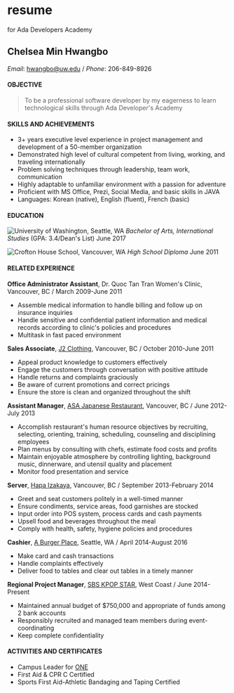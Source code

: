 # resume
for Ada Developers Academy

## Chelsea Min Hwangbo
_Email_: hwangbo@uw.edu  /  _Phone_: 206-849-8926

#### OBJECTIVE
> To be a professional software developer by my eagerness to learn technological skills through Ada Developer's Academy

#### SKILLS AND ACHIEVEMENTS
* 3+ years executive level experience in project management and development of a 50-member organization
* Demonstrated high level of cultural competent from living, working, and traveling internationally
* Problem solving techniques through leadership, team work, communication
* Highly adaptable to unfamiliar environment with a passion for adventure
* Proficient with MS Office, Prezi, Social Media, and basic skills in JAVA
* Languages: Korean (native), English (fluent), French (basic)

#### EDUCATION
![**University of Washington**](https://s-media-cache-ak0.pinimg.com/236x/af/46/7e/af467ec32978579221c83b2ac7845d15.jpg), Seattle, WA
_Bachelor of Arts, International Studies_ (GPA: 3.4/Dean's List)
June 2017

![**Crofton House School**](http://www.croftonhouse.ca/uploaded/images/logo-CroftonHouse.gif), Vancouver, WA
_High School Diploma_
June 2011

#### RELATED EXPERIENCE
**Office Administrator Assistant**, Dr. Quoc Tan Tran Women's Clinic, Vancouver, BC  /  March 2009-June 2011
* Assemble medical information to handle billing and follow up on insurance inquiries
* Handle sensitive and confidential patient information and medical records according to clinic's policies and procedures
* Multitask in fast paced environment 

**Sales Associate**, [J2 Clothing](http://www.j2clothing.com/), Vancouver, BC  /  October 2010-June 2011
* Appeal product knowledge to customers effectively
* Engage the customers through conversation with positive attitude
* Handle returns and complaints graciously
* Be aware of current promotions and correct pricings
* Ensure the store is clean and organized throughout the shift

**Assistant Manager**, [ASA Japanese Restaurant](http://asasushi.ca/), Vancouver, BC  /  June 2012-July 2013
* Accomplish restaurant's human resource objectives by recruiting, selecting, orienting, training, scheduling, counseling and disciplining employees 
* Plan menus by consulting with chefs, estimate food costs and profits
* Maintain enjoyable atmosphere by controlling lighting, background music, dinnerware, and utensil quality and placement
* Monitor food presentation and service

**Server**, [Hapa Izakaya](http://hapaizakaya.com/), Vancouver, BC  /  September 2013-February 2014
* Greet and seat customers politely in a well-timed manner
* Ensure condiments, service areas, food garnishes are stocked
* Input order into POS system, process cards and cash payments
* Upsell food and beverages throughout the meal
* Comply with health, safety, hygiene policies and procedures

**Cashier**, [A Burger Place](https://www.yelp.com/biz/a-burger-place-seattle), Seattle, WA  /  April 2014-August 2016
* Make card and cash transactions
* Handle complaints effectively
* Deliver food to tables and clear out tables in a timely manner

**Regional Project Manager**, [SBS KPOP STAR](https://www.facebook.com/sbskpopstar/), West Coast  /  June 2014-Present
* Maintained annual budget of $750,000 and appropriate of funds among 2 bank accounts
* Responsibly recruited and managed team members during event-coordinating
* Keep complete confidentiality

#### ACTIVITIES AND CERTIFICATES
* Campus Leader for [ONE](https://www.one.org/us/)
* First Aid & CPR C Certified
* Sports First Aid-Athletic Bandaging and Taping Certified
